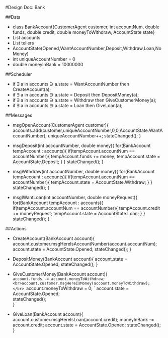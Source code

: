#Design Doc: Bank

##Data
 + class BankAccount{CustomerAgent customer, int accountNum, double funds, double credit, double moneyToWithdraw, AccountState state}
 + List<BankAccount> accounts
 + List<BankTellerAgent> tellers
 + AccountState(Opened,WantAccountNumber,Deposit,Withdraw,Loan,NoMoney)
 + int uniqueAccountNumber = 0
 + double moneyInBank = 10000000
	
##Scheduler
 + if ∃ a in accounts ∋ a.state = WantAccountNumber
	then CreateAccount(a);
 + if ∃ a in accounts ∋ a.state = Deposit
	then DepositMoney(a);
 + if ∃ a in accounts ∋ a.state = Withdraw
	then GiveCustomerMoney(a);
 + if ∃ a in accounts ∋ a.state = Loan
	then GiveLoan(a);

##Messages
 + msgOpenAccount(CustomerAgent customer){
	accounts.add(customer,uniqueAccountNumber,0,0,AccountState.WantAccountNumber);
	uniqueAccountNumber++;
	stateChanged();
   }

 + msgDeposit(int accountNumber, double money){
	for(BankAccount tempAccount : accounts){
		if(tempAccount.accountNum == accountNumber){
			tempAccount.funds += money;
			tempAccount.state = AccountState.Deposit;
		}
	}
	stateChanged();
   }

 + msgWithdraw(int accountNumber, double money){
	for(BankAccount tempAccount : accounts){
		if(tempAccount.accountNum == accountNumber){
			tempAccount.state = AccountState.Withdraw;
		}
	}
	stateChanged();
   }

 + msgIWantLoan(int accountNumber, double moneyRequest){
	for(BankAccount tempAccount : accounts){
		if(tempAccount.accountNum == accountNumber){
			tempAccount.credit += moneyRequest;
			tempAccount.state = AccountState.Loan;
		}
	}
	stateChanged();
}

##Actions
 + CreateAccount(BankAccount account){
	account.customer.msgHereIsAccountNumber(account.accountNum);
	account.state = AccountState.Opened;
	stateChanged();
   }

 + DepositMoney(BankAccount account){
	account.state = AccountState.Opened;
	stateChanged();
   }

 + GiveCustomerMoney(BankAccount account){  
 	`account.funds -= account.moneyToWithdraw;  
	<br>account.customer.msgHereIsMoney(account.moneyToWithdraw);  </br>
	`account.moneyToWithdraw = 0;  `
	account.state = AccountState.Opened;  
	stateChanged();  
   }

 + GiveLoan(BankAccount account){
	account.customer.msgHereIsLoan(account.credit);
	moneyInBank -= account.credit;
	account.state = AccountState.Opened;
	stateChanged();
   }